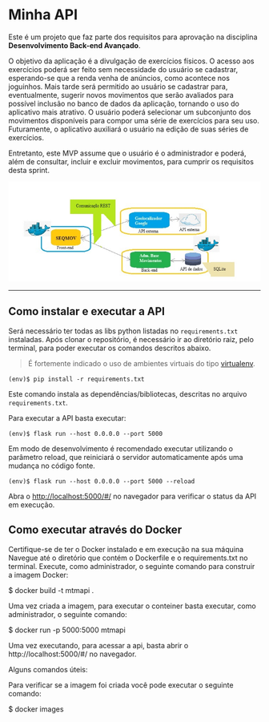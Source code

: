 # Minha API

Este é um projeto que faz parte dos requisitos para  aprovação na disciplina **Desenvolvimento Back-end Avançado**. 

O objetivo da aplicação é a divulgação de exercícios físicos.
O acesso aos exercícios poderá ser feito sem necessidade do usuário se cadastrar, esperando-se que a renda venha de anúncios, como acontece nos joguinhos.
Mais tarde será permitido ao usuário se cadastrar para, eventualmente, sugerir novos movimentos que serão avaliados para possível inclusão no banco de dados da aplicação, tornando o uso do aplicativo mais atrativo.
O usuário poderá selecionar um subconjunto dos movimentos disponíveis para compor uma série de exercícios para seu uso. Futuramente, o aplicativo auxiliará o usuário na edição de suas séries de exercícios. 

Entretanto, este MVP assume que o usuário é o administrador e poderá, além de consultar, incluir e excluir movimentos, para cumprir os requisitos desta sprint.

![alt gráfico](imagens/Gráfico.png)

---
## Como instalar e executar a API


Será necessário ter todas as libs python listadas no `requirements.txt` instaladas.
Após clonar o repositório, é necessário ir ao diretório raiz, pelo terminal, para poder executar os comandos descritos abaixo.

> É fortemente indicado o uso de ambientes virtuais do tipo [virtualenv](https://virtualenv.pypa.io/en/latest/installation.html).

```
(env)$ pip install -r requirements.txt
```

Este comando instala as dependências/bibliotecas, descritas no arquivo `requirements.txt`.

Para executar a API  basta executar:

```
(env)$ flask run --host 0.0.0.0 --port 5000
```

Em modo de desenvolvimento é recomendado executar utilizando o parâmetro reload, que reiniciará o servidor
automaticamente após uma mudança no código fonte. 

```
(env)$ flask run --host 0.0.0.0 --port 5000 --reload
```

Abra o [http://localhost:5000/#/](http://localhost:5000/#/) no navegador para verificar o status da API em execução.

## Como executar através do Docker

Certifique-se de ter o Docker instalado e em execução na sua máquina
Navegue até o diretório que contém o Dockerfile e o requirements.txt no terminal. Execute, como administrador, o seguinte comando para construir a imagem Docker:

$ docker build -t mtmapi .

Uma vez criada a imagem, para executar o conteiner basta executar, como administrador, o seguinte comando:

$ docker run -p 5000:5000 mtmapi

Uma vez executando, para acessar a api, basta abrir o http://localhost:5000/#/ no navegador.

Alguns comandos úteis:

Para verificar se a imagem foi criada você pode executar o seguinte comando:

$ docker images
